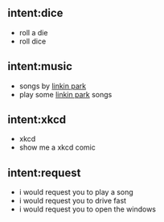 ## intent:dice
- roll a die
- roll dice

## intent:music
- songs by [linkin park](song)
- play some [linkin park](song) songs

## intent:xkcd
- xkcd
- show me a xkcd comic

## intent:request
- i would request you to play a song
- i would request you to drive fast
- i would request you to open the windows
